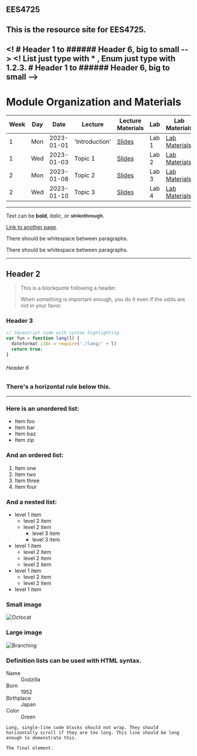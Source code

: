 EES4725
---
This is the resource site for EES4725. 
---

<!-- This is a comment in Markdown -->
<! # Header 1 to ###### Header 6, big to small -->
<! List just type with * , Enum just type with 1.2.3. # Header 1 to ###### Header 6, big to small -->
---
# Module Organization and Materials

| Week | Day | Date       | Lecture          | Lecture Materials | Lab | Lab Materials   | Deliverables   |
| ---- | --- | ---------- | ---------------- | ------------------ | --- | --------------- | --------------- |
| 1    | Mon | 2023-01-01 | 'Introduction'     | [Slides](#)        | Lab 1 | [Lab Materials](#) | Assignment 1   |
| 1    | Wed | 2023-01-03 | Topic 1           | [Slides](#)        | Lab 2 | [Lab Materials](#) | -              |
| 2    | Mon | 2023-01-08 | Topic 2           | [Slides](#)        | Lab 3 | [Lab Materials](#) | Quiz 1         |
| 2    | Wed | 2023-01-10 | Topic 3           | [Slides](#)        | Lab 4 | [Lab Materials](#) | Assignment 2   |


---


Text can be **bold**, _italic_, or ~~strikethrough~~.

[Link to another page](./another-page.html).

There should be whitespace between paragraphs.

There should be whitespace between paragraphs.

---
## Header 2

> This is a blockquote following a header.
>
> When something is important enough, you do it even if the odds are not in your favor.

### Header 3

```js
// Javascript code with syntax highlighting.
var fun = function lang(l) {
  dateformat.i18n = require('./lang/' + l)
  return true;
}
```


###### Header 6



### There's a horizontal rule below this.

* * *

### Here is an unordered list:

*   Item foo
*   Item bar
*   Item baz
*   Item zip

### And an ordered list:

1.  Item one
1.  Item two
1.  Item three
1.  Item four

### And a nested list:

- level 1 item
  - level 2 item
  - level 2 item
    - level 3 item
    - level 3 item
- level 1 item
  - level 2 item
  - level 2 item
  - level 2 item
- level 1 item
  - level 2 item
  - level 2 item
- level 1 item

### Small image

![Octocat](https://github.githubassets.com/images/icons/emoji/octocat.png)

### Large image

![Branching](https://guides.github.com/activities/hello-world/branching.png)


### Definition lists can be used with HTML syntax.

<dl>
<dt>Name</dt>
<dd>Godzilla</dd>
<dt>Born</dt>
<dd>1952</dd>
<dt>Birthplace</dt>
<dd>Japan</dd>
<dt>Color</dt>
<dd>Green</dd>
</dl>

```
Long, single-line code blocks should not wrap. They should horizontally scroll if they are too long. This line should be long enough to demonstrate this.
```

```
The final element.
```
